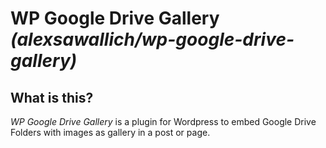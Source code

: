 # WP Google Drive Gallery _(alexsawallich/wp-google-drive-gallery)_

## What is this?
_WP Google Drive Gallery_ is a plugin for Wordpress to embed Google Drive Folders with images as gallery in a post or page.




